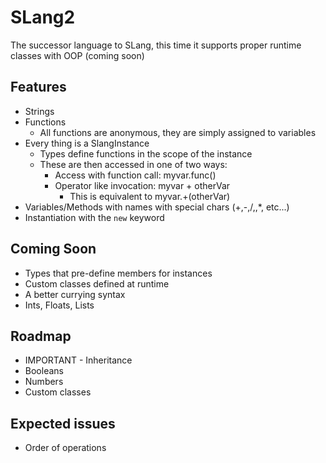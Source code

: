 # SLang2
The successor language to SLang, this time it supports proper runtime classes with OOP (coming soon)

## Features
* Strings
* Functions
  * All functions are anonymous, they are simply assigned to variables
* Every thing is a SlangInstance
  * Types define functions in the scope of the instance
  * These are then accessed in one of two ways:
    * Access with function call: myvar.func()
    * Operator like invocation: myvar + otherVar
      * This is equivalent to myvar.+(otherVar)
* Variables/Methods with names with special chars (+,-,/,\,*, etc...)
* Instantiation with the `new` keyword


## Coming Soon
* Types that pre-define members for instances
* Custom classes defined at runtime
* A better currying syntax
* Ints, Floats, Lists

## Roadmap
* IMPORTANT - Inheritance
* Booleans
* Numbers
* Custom classes

## Expected issues
* Order of operations
